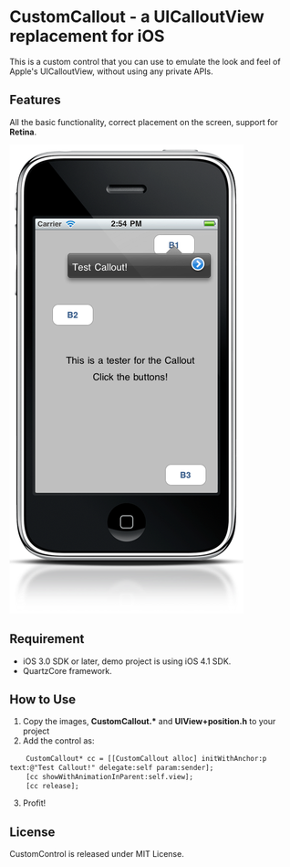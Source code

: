 # CustomCallout - a UICalloutView replacement for iOS
This is a custom control that you can use to emulate the look and feel of Apple's UICalloutView, without using any private APIs.

## Features

All the basic functionality, correct placement on the screen, support for **Retina**.

![](https://github.com/reflog/CustomCallout/raw/master/Screenshot.png)


## Requirement

* iOS 3.0 SDK or later, demo project is using iOS 4.1 SDK.
* QuartzCore framework.

## How to Use

1. Copy the images, __CustomCallout.*__ and __UIView+position.h__ to your project
2. Add the control as:
```objc
	CustomCallout* cc = [[CustomCallout alloc] initWithAnchor:p text:@"Test Callout!" delegate:self param:sender];
	[cc showWithAnimationInParent:self.view];
	[cc release];
```
3. Profit! 

## License

CustomControl is released under MIT License.
